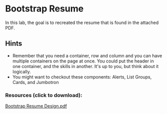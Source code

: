# Bootstrap Resume
In this lab, the goal is to recreated the resume that is found in the attached PDF.

## Hints
* Remember that you need a container, row and column and you can have multiple containers on the page at once. You could put the header in one container, and the skills in another. It's up to you, but think about it logically.
* You might want to checkout these components: Alerts, List Groups, Cards, and Jumbotron

### Resources (click to download):
[Bootstrap Resume Design.pdf](./resume-resource.pdf)
